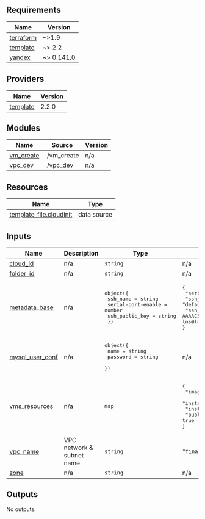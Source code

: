 ## Requirements

| Name | Version |
|------|---------|
| <a name="requirement_terraform"></a> [terraform](#requirement\_terraform) | ~>1.9 |
| <a name="requirement_template"></a> [template](#requirement\_template) | ~> 2.2 |
| <a name="requirement_yandex"></a> [yandex](#requirement\_yandex) | ~> 0.141.0 |

## Providers

| Name | Version |
|------|---------|
| <a name="provider_template"></a> [template](#provider\_template) | 2.2.0 |

## Modules

| Name | Source | Version |
|------|--------|---------|
| <a name="module_vm_create"></a> [vm\_create](#module\_vm\_create) | ./vm_create | n/a |
| <a name="module_vpc_dev"></a> [vpc\_dev](#module\_vpc\_dev) | ./vpc_dev | n/a |

## Resources

| Name | Type |
|------|------|
| [template_file.cloudinit](https://registry.terraform.io/providers/hashicorp/template/latest/docs/data-sources/file) | data source |

## Inputs

| Name | Description | Type | Default | Required |
|------|-------------|------|---------|:--------:|
| <a name="input_cloud_id"></a> [cloud\_id](#input\_cloud\_id) | n/a | `string` | n/a | yes |
| <a name="input_folder_id"></a> [folder\_id](#input\_folder\_id) | n/a | `string` | n/a | yes |
| <a name="input_metadata_base"></a> [metadata\_base](#input\_metadata\_base) | n/a | <pre>object({<br/>    ssh_name = string<br/>    serial-port-enable = number<br/>    ssh_public_key = string<br/>  })</pre> | <pre>{<br/>  "serial-port-enable": 1,<br/>  "ssh_name": "default",<br/>  "ssh_public_key": "ssh-ed25519 AAAAC3NzaC1lZDI1NTE5AAAAIKo1PzFWONiyzmkyJFXWIDYAy3zQuyCimmPFTF99eLfY lns@lnsnetol2"<br/>}</pre> | no |
| <a name="input_mysql_user_conf"></a> [mysql\_user\_conf](#input\_mysql\_user\_conf) | n/a | <pre>object({<br/>        name       = string<br/>        password   = string<br/>    })</pre> | n/a | yes |
| <a name="input_vms_resources"></a> [vms\_resources](#input\_vms\_resources) | n/a | `map` | <pre>{<br/>  "image_family": "ubuntu-2004-lts",<br/>  "instance_count": 1,<br/>  "instance_name": "web",<br/>  "public_ip": true<br/>}</pre> | no |
| <a name="input_vpc_name"></a> [vpc\_name](#input\_vpc\_name) | VPC network & subnet name | `string` | `"finalter"` | no |
| <a name="input_zone"></a> [zone](#input\_zone) | n/a | `string` | n/a | yes |

## Outputs

No outputs.
